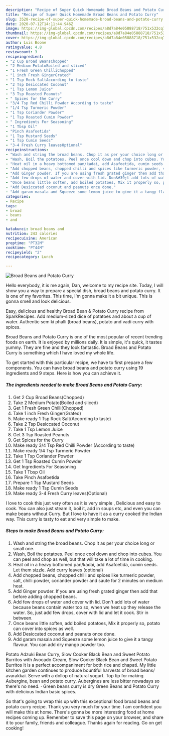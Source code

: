 ```yaml
---
description: "Recipe of Super Quick Homemade Broad Beans and Potato Curry"
title: "Recipe of Super Quick Homemade Broad Beans and Potato Curry"
slug: 3528-recipe-of-super-quick-homemade-broad-beans-and-potato-curry
date: 2020-07-12T14:11:44.946Z
image: https://img-global.cpcdn.com/recipes/a8d7a84e05888718/751x532cq70/broad-beans-and-potato-curry-recipe-main-photo.jpg
thumbnail: https://img-global.cpcdn.com/recipes/a8d7a84e05888718/751x532cq70/broad-beans-and-potato-curry-recipe-main-photo.jpg
cover: https://img-global.cpcdn.com/recipes/a8d7a84e05888718/751x532cq70/broad-beans-and-potato-curry-recipe-main-photo.jpg
author: Luis Boone
ratingvalue: 4.8
reviewcount: 3
recipeingredient:
- "2 Cup Broad BeansChopped"
- "2 Medium PotatoBoiled and sliced"
- "1 Fresh Green ChilliChopped"
- "1 inch Fresh GingerGrated"
- "1 Tsp Rock SaltAccording to taste"
- "2 Tsp Desiccated Coconut"
- "1 Tsp Lemon Juice"
- "3 Tsp Roasted Peanuts"
- " Spices for the Curry"
- "3/4 Tsp Red Chilli Powder According to taste"
- "1/4 Tsp Turmeric Powder"
- "1 Tsp Coriander Powder"
- "1 Tsp Roasted Cumin Powder"
- " Ingredients For Seasoning"
- "1 Tbsp Oil"
- "Pinch Asafoetida"
- "1 Tsp Mustard Seeds"
- "1 Tsp Cumin Seeds"
- "3-4 Fresh Curry leavesOptional"
recipeinstructions:
- "Wash and string the broad beans. Chop it as per your choice long or small one."
- "Wash, Boil the potatoes. Peel once cool down and chop into cubes. You can peel and chop as well, but that will take a lot of time in cooking."
- "Heat oil in a heavy bottomed pan/kadai, add Asafoetida, cumin seeds. Let them sizzle. Add curry leaves (optional)"
- "Add chopped beans, chopped chilli and spices like turmeric powder, salt, chilli powder, coriander powder and saute for 2 minutes on medium heat."
- "Add Ginger powder. If you are using fresh grated ginger then add that before adding chopped beans."
- "Add few drops of water and cover with lid. Don&#39;t add lots of water because beans contain water too so, when we heat up they release the water. So, just add few drops, cover with lid and let it cook. Stir in between."
- "Once beans little soften, add boiled potatoes, Mix it properly so, potato can cover into spices as well."
- "Add Desiccated coconut and peanuts once done."
- "Add garam masala and Squeeze some lemon juice to give it a tangy flavour. You can add dry mango powder too."
categories:
- Recipe
tags:
- broad
- beans
- and

katakunci: broad beans and 
nutrition: 243 calories
recipecuisine: American
preptime: "PT32M"
cooktime: "PT44M"
recipeyield: "2"
recipecategory: Lunch

---
```



![Broad Beans and Potato Curry](https://img-global.cpcdn.com/recipes/a8d7a84e05888718/751x532cq70/broad-beans-and-potato-curry-recipe-main-photo.jpg)

Hello everybody, it is me again, Dan, welcome to my recipe site. Today, I will show you a way to prepare a special dish, broad beans and potato curry. It is one of my favorites. This time, I'm gonna make it a bit unique. This is gonna smell and look delicious.

Easy, delicious and healthy Broad Bean &amp; Potato Curry recipe from SparkRecipes. Add medium-sized dice of potatoes and about a cup of water. Authentic sem ki phalli (broad beans), potato and vadi curry with spices.

Broad Beans and Potato Curry is one of the most popular of recent trending foods on earth. It is enjoyed by millions daily. It is simple, it's quick, it tastes yummy. They are fine and they look fantastic. Broad Beans and Potato Curry is something which I have loved my whole life.


To get started with this particular recipe, we have to first prepare a few components. You can have broad beans and potato curry using 19 ingredients and 9 steps. Here is how you can achieve it.

<!--inarticleads1-->

##### The ingredients needed to make Broad Beans and Potato Curry:

1. Get 2 Cup Broad Beans(Chopped)
1. Take 2 Medium Potato(Boiled and sliced)
1. Get 1 Fresh Green Chilli(Chopped)
1. Take 1 inch Fresh Ginger(Grated)
1. Make ready 1 Tsp Rock Salt(According to taste)
1. Take 2 Tsp Desiccated Coconut
1. Take 1 Tsp Lemon Juice
1. Get 3 Tsp Roasted Peanuts
1. Get  Spices for the Curry
1. Make ready 3/4 Tsp Red Chilli Powder (According to taste)
1. Make ready 1/4 Tsp Turmeric Powder
1. Take 1 Tsp Coriander Powder
1. Get 1 Tsp Roasted Cumin Powder
1. Get  Ingredients For Seasoning
1. Take 1 Tbsp Oil
1. Take Pinch Asafoetida
1. Prepare 1 Tsp Mustard Seeds
1. Make ready 1 Tsp Cumin Seeds
1. Make ready 3-4 Fresh Curry leaves(Optional)


I love to cook this just very often as it is very simple , Delicious and easy to cook. You can also just steam it, boil it, add in soups etc, and even you can make beans without Curry. But I love to have it as a curry cooked the Indian way. This curry is tasty to eat and very simple to make. 

<!--inarticleads2-->

##### Steps to make Broad Beans and Potato Curry:

1. Wash and string the broad beans. Chop it as per your choice long or small one.
1. Wash, Boil the potatoes. Peel once cool down and chop into cubes. You can peel and chop as well, but that will take a lot of time in cooking.
1. Heat oil in a heavy bottomed pan/kadai, add Asafoetida, cumin seeds. Let them sizzle. Add curry leaves (optional)
1. Add chopped beans, chopped chilli and spices like turmeric powder, salt, chilli powder, coriander powder and saute for 2 minutes on medium heat.
1. Add Ginger powder. If you are using fresh grated ginger then add that before adding chopped beans.
1. Add few drops of water and cover with lid. Don&#39;t add lots of water because beans contain water too so, when we heat up they release the water. So, just add few drops, cover with lid and let it cook. Stir in between.
1. Once beans little soften, add boiled potatoes, Mix it properly so, potato can cover into spices as well.
1. Add Desiccated coconut and peanuts once done.
1. Add garam masala and Squeeze some lemon juice to give it a tangy flavour. You can add dry mango powder too.


Potato Adzuki Bean Curry, Slow Cooker Black Bean and Sweet Potato Burritos with Avocado Cream, Slow Cooker Black Bean and Sweet Potato Burritos It is a perfect accompaniment for both rice and chapati. My little kitchen garden continues to produce bountiful harvests of broad beans/ avarakkai. Serve with a dollop of natural yogurt. Top tip for making Aubergine, bean and potato curry. Aubergines are less bitter nowadays so there&#39;s no need. · Green beans curry is dry Green Beans and Potato Curry with delicious Indian basic spices. 

So that's going to wrap this up with this exceptional food broad beans and potato curry recipe. Thank you very much for your time. I am confident you will make this at home. There's gonna be more interesting food at home recipes coming up. Remember to save this page on your browser, and share it to your family, friends and colleague. Thanks again for reading. Go on get cooking!
